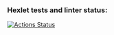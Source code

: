 ### Hexlet tests and linter status:
[![Actions Status](https://github.com/Alina-Zhdanova/java-project-99/actions/workflows/hexlet-check.yml/badge.svg)](https://github.com/Alina-Zhdanova/java-project-99/actions)
